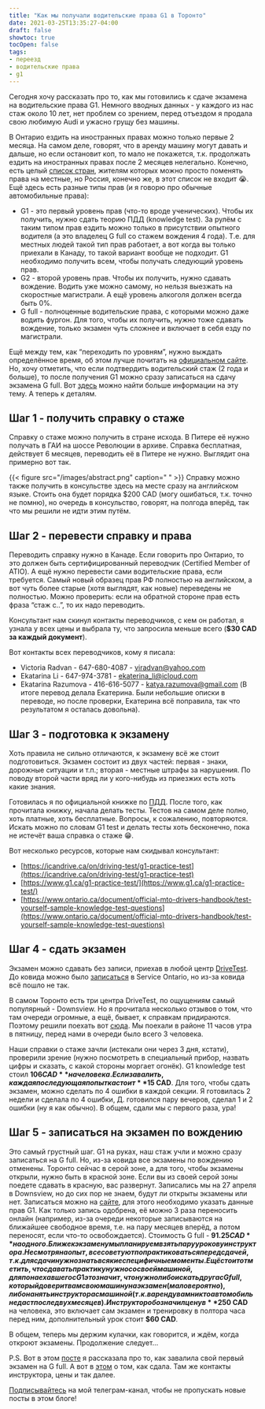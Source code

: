 ```yaml
---
title: "Как мы получали водительские права G1 в Торонто"
date: 2021-03-25T13:35:27-04:00
draft: false
showtoc: true
tocOpen: false
tags:
- переезд
- водительские права
- g1
---
```

Сегодня хочу рассказать про то, как мы готовились к сдаче экзамена на водительские права G1. Немного вводных данных - у каждого из нас стаж около 10 лет, нет проблем со зрением, перед отъездом я продала свою любимую Audi и ужасно грущу без машины.

В Онтарио ездить на иностранных правах можно только первые 2 месяца. На самом деле, говорят, что в аренду машину могут давать и дальше, но если остановит коп, то мало не покажется, т.к. продолжать ездить на иностранных правах после 2 месяцев нелегально. Конечно, есть целый [список стран](https://www.ontario.ca/page/exchange-out-province-drivers-licence#section-0), жителям которых можно просто поменять права на местные, но Россия, конечно же, в этот список не входит 😭. Ещё здесь есть разные типы прав (и я говорю про обычные автомобильные права):
-  G1 - это первый уровень прав (что-то вроде ученических). Чтобы их получить, нужно сдать теорию ПДД (knowledge test). За рулём с таким типом прав ездить можно только в присутствии опытного водителя (а это владелец G full со стажем вождения 4 года). Т.е. для местных людей такой тип прав работает, а вот когда вы только приехали в Канаду, то такой вариант вообще не подходит. G1 необходимо получить всем, чтобы получать следующий уровень прав.  
- G2 - второй уровень прав. Чтобы их получить, нужно сдавать вождение.  Водить уже можно самому, но нельзя выезжать на скоростные магистрали. А ещё уровень алкоголя должен всегда быть 0%.  
- G full - полноценные водительские права, с которыми можно даже водить фургон. Для того, чтобы их получить, нужно тоже сдавать вождение, только экзамен чуть сложнее и включает в себя езду по магистрали.  

Ещё между тем, как “переходить по уровням”, нужно выждать определённое время, об этом лучше почитать на [официальном сайте](https://www.ontario.ca/page/driving-and-roads). Но, хочу отметить, что если подтвердить водительский стаж (2 года и больше), то после получения G1 можно сразу записаться на сдачу экзамена G full. Вот [здесь](https://drivetest.ca/licences/licence-exchanges/foreign-licence-experience-credits.html) можно найти больше информации на эту тему. А теперь к деталям.
## Шаг 1 - получить справку о стаже
Справку о стаже можно получить в стране исхода. В Питере её нужно получать в ГАИ на шоссе Революции в архиве. Справка бесплатная, действует 6 месяцев, переводить её в Питере не нужно. Выглядит она примерно вот так.

{{< figure src="/images/abstract.png" caption=" " >}}
Справку можно также получить в консульстве здесь на месте сразу на английском языке. Стоить она будет порядка $200 CAD (могу ошибаться, т.к. точно не помню), но очередь в консульство, говорят, на полгода вперёд, так что мы решили не идти этим путём.

## Шаг 2 - перевести справку и права
Переводить справку нужно в Канаде. Если говорить про Онтарио, то это должен быть сертифицированный переводчик (Certified Member of ATIO). А ещё нужно перевести сами водительские права, если требуется. Самый новый образец прав РФ полностью на английском, а вот чуть более старые (хотя выглядят, как новые) переведены не полностью. Можно проверить: если на обратной стороне прав есть фраза “стаж с..”, то их надо переводить.

Консультант нам скинул контакты переводчиков, с кем он работал, я узнала у всех цены и выбрала ту, что запросила меньше всего (**$30 CAD за каждый документ**).

Вот контакты всех переводчиков, кому я писала:
- Victoria Radvan - 647-680-4087 - viradvan@yahoo.com  
- Ekatarina Li - 647-974-3781 - ekaterina_li@icloud.com  
- Ekatarina Razumova - 416-616-5077 - katya.razumova@gmail.com (В итоге перевод делала Екатерина. Были небольшие описки в переводе, но после проверки, Екатерина всё поправила, так что результатом я осталась довольна).  

## Шаг 3 - подготовка к экзамену
Хоть правила не сильно отличаются, к экзамену всё же стоит подготовиться. Экзамен состоит из двух частей: первая - знаки, дорожные ситуации и т.п.; вторая - местные штрафы за нарушения. По поводу второй части вряд ли у кого-нибудь из приезжих есть хоть какие знания.

Готовилась я по официальной книжке по [ПДД](https://www.ontario.ca/document/official-mto-drivers-handbook). После того, как прочитала книжку, начала делать тесты. Тестов на самом деле полно, хоть платные, хоть бесплатные. Вопросы, к сожалению, повторяются. Искать можно по словам G1 test и делать тесты хоть бесконечно, пока не истечёт ваша справка о стаже 😁.

Вот несколько ресурсов, которые нам скидывал консультант:
- [https://icandrive.ca/on/driving-test/g1-practice-test](https://icandrive.ca/on/driving-test/g1-practice-test)  
- [https://www.g1.ca/g1-practice-test/](https://www.g1.ca/g1-practice-test/)  
- [https://www.ontario.ca/document/official-mto-drivers-handbook/test-yourself-sample-knowledge-test-questions](https://www.ontario.ca/document/official-mto-drivers-handbook/test-yourself-sample-knowledge-test-questions)  

## Шаг 4 - сдать экзамен
Экзамен можно сдавать без записи, приехав в любой центр [DriveTest](https://drivetest.ca/find-a-drive-test-centre/find_a_drivetest_centre.html#!/locations). До ковида можно было [записаться](https://www.services.gov.on.ca/sf/?_ga=2.245872644.1612993583.1612814550-1680876953.1611713509#/oneServiceDetail/137/ab/12043) в Service Ontario, но из-за ковида всё пошло не так.

В самом Торонто есть три центра DriveTest, по ощущениям самый популярный - Downsview. Но я прочитала несколько отзывов о том, что там очереди огромные, а ещё, бывает, к справкам придираются. Поэтому решили поехать вот [сюда](https://www.google.com/maps/place/DriveTest/@43.7426056,-79.3137459,15z/data=!4m2!3m1!1s0x0:0x6697003b8f21777b?sa=X&ved=2ahUKEwi6_e7778vvAhU6MVkFHUfKDBwQ_BIwHHoECDcQBQ). Мы поехали в районе 11 часов утра в пятницу, перед нами в очереди было всего 3 человека.

Наши справки о стаже зачли (истекали они через 3 дня, кстати), проверили зрение (нужно посмотреть в специальный прибор, назвать цифры и сказать, с какой стороны моргает огонёк). G1 knowledge test стоил **$106 CAD** на человека. Если завалить, каждая последующая попытка стоит **$15 CAD**.
Для того, чтобы сдать экзамен, можно сделать по 4 ошибки в каждой секции. Я готовилась 2 недели и сделала по 4 ошибки, Д. готовился пару вечеров, сделал 1 и 2 ошибки (ну я как обычно). В общем, сдали мы с первого раза, ура!

## Шаг 5 - записаться на экзамен по вождению

Это самый грустный шаг. G1 на руках, наш стаж учли и можно сразу записаться на G full. Но, из-за ковида все экзамены по вождению отменены. Торонто сейчас в серой зоне, а для того, чтобы экзамены открыли, нужно быть в красной зоне. Если вы из своей серой зоны поедете сдавать в красную, вас развернут. Записались мы на 27 апреля в Downsview, но до сих пор не знаем, будут ли открыты экзамены или нет. Записаться можно на [сайте](https://drivetest.ca/book-a-road-test/), для этого необходимо указать данные прав G1. Как только запись одобрена, её можно 3 раза переносить онлайн (например, из-за очереди некоторые записываются на ближайшее свободное время, т.е. на пару месяцев вперёд, а потом переносят, если что-то освобождается). Стоимость G full - **$91.25 CAD** на одного. Ближе к экзамену мы планируем взять пару уроков у инструктора. Несмотря на опыт, все советуют попрактиковаться перед сдачей, т.к. для сдачи нужно знать всякие специфичные моменты. Ещё стоит отметить, что сдавать практику нужно со своей машиной, для понаехавшего с G1 это значит, что нужно либо искать друга с G full, который доверит вам свою машину на экзамен (маловероятно), либо нанять инструктора с машиной (т.к. в аренду вам никто автомобиль не даст после двух месяцев). Инструктор обозначил цену в **$250 CAD** на человека, это включает сам экзамен и тренировку в полтора часа перед ним, дополнительный урок стоит **$60 CAD**.

В общем, теперь мы держим кулачки, как говорится, и ждём, когда откроют экзамены. Продолжение следует...

P.S. Вот в этом [посте](https://natashakatson.com/ru/posts/how-to-fail-an-exam/) я рассказала про то, как завалила свой первый экзамен на G full. А вот в [этом](https://natashakatson.com/ru/posts/driver-license-gfull/) о том, как сдала. Там же контакты инструктора, цены и так далее. 

[Подписывайтесь](https://t.me/natashakatson) на мой телеграм-канал, чтобы не пропускать новые посты в этом блоге!